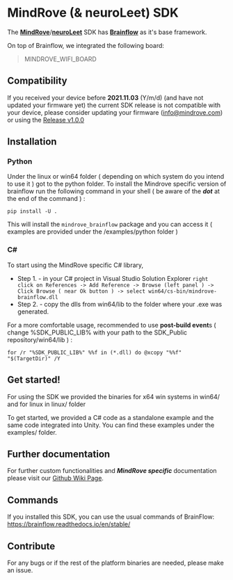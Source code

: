 
# MindRove (& neuroLeet) SDK


The <b>[MindRove](https://mindrove.com/)</b>/<b>[neuroLeet](https://neuroleet.gg/)</b> SDK has <b>[Brainflow](https://github.com/brainflow-dev/brainflow)</b>  as it's base framework. 

On top of Brainflow, we integrated the following board: 
> MINDROVE_WIFI_BOARD

## Compatibility 
If you received your device before **2021.11.03** (Y/m/d) (and have not updated your firmware yet) the current SDK release is not compatible with your device, please consider updating your firmware (<info@mindrove.com>) or using the [Release v1.0.0](https://github.com/MindRove/SDK_Public/releases/tag/v1.0.0)

## Installation 
### Python 
Under the linux or win64 folder ( depending on which system do you intend to use it ) got to the python folder. To install the Mindrove specific version of brainflow run the following command in your shell ( be aware of the ***dot*** at the end of the command ) : 

    pip install -U .

This will install the `mindrove_brainflow` package and you can access it ( examples are provided under the /examples/python folder )

### C# 
To start using the MindRove specific C# library, 
- Step 1. - in your C# project in Visual Studio Solution Explorer `right click on References -> Add Reference -> Browse (left panel ) -> Click Browse ( near Ok button ) -> select win64/cs-bin/mindrove-brainflow.dll`
- Step 2. -  copy the dlls from win64/lib to the folder where your .exe was generated. 

For a more comfortable usage, recommended to use **post-build event**s ( change %SDK_PUBLIC_LIB% with your path to the SDK_Public repository/win64/lib ) : 

    for /r "%SDK_PUBLIC_LIB%" %%f in (*.dll) do @xcopy "%%f" "$(TargetDir)" /Y

## Get started!
For using the SDK we provided the binaries for x64 win systems in win64/ and for linux in linux/ folder

To get started, we provided a C# code as a standalone example and the same code integrated into Unity. You can find these examples under the examples/ folder. 

## Further documentation
For further custom functionalities and ***MindRove specific*** documentation please visit our [Github Wiki Page](https://github.com/MindRove/SDK_Public/wiki). 

## Commands
If you installed this SDK, you can use the usual commands of BrainFlow: https://brainflow.readthedocs.io/en/stable/

## Contribute
For any bugs or if the rest of the platform binaries are needed, please make an issue.

